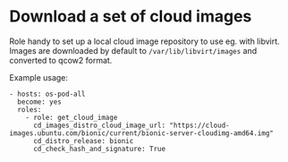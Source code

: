 # Download a set of cloud images

Role handy to set up a local cloud image repository to use eg. with libvirt. Images are downloaded by default to `/var/lib/libvirt/images` and converted to qcow2 format.

Example usage:
```
- hosts: os-pod-all
  become: yes
  roles:
    - role: get_cloud_image
      cd_images_distro_cloud_image_url: "https://cloud-images.ubuntu.com/bionic/current/bionic-server-cloudimg-amd64.img"
      cd_distro_release: bionic
      cd_check_hash_and_signature: True
```
